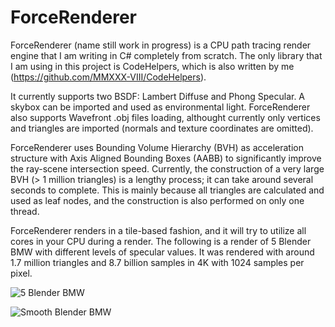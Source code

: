 # ForceRenderer

ForceRenderer (name still work in progress) is a CPU path tracing render engine that I am writing in C# completely from scratch.
The only library that I am using in this project is CodeHelpers, which is also written by me (https://github.com/MMXXX-VIII/CodeHelpers).

It currently supports two BSDF: Lambert Diffuse and Phong Specular. A skybox can be imported and used as environmental light.
ForceRenderer also supports Wavefront .obj files loading, althought currently only vertices and triangles are imported (normals and texture coordinates are omitted).

ForceRenderer uses Bounding Volume Hierarchy (BVH) as acceleration structure with Axis Aligned Bounding Boxes (AABB) to significantly improve the ray-scene intersection speed.
Currently, the construction of a very large BVH (> 1 million triangles) is a lengthy process; it can take around several seconds to complete.
This is mainly because all triangles are calculated and used as leaf nodes, and the construction is also performed on only one thread.

ForceRenderer renders in a tile-based fashion, and it will try to utilize all cores in your CPU during a render.
The following is a render of 5 Blender BMW with different levels of specular values.
It was rendered with around 1.7 million triangles and 8.7 billion samples in 4K with 1024 samples per pixel.

![5 Blender BMW](https://github.com/MMXXX-VIII/ForceRenderer/blob/main/ForceRenderer/Renders/Path%20Tracing/render%20bmw%201k%20sample%201.7m%20tri.png?raw=true)

![Smooth Blender BMW](https://github.com/MMXXX-VIII/ForceRenderer/blob/main/ForceRenderer/Renders/Path%20Tracing/render%20smooth%20bmw%201k%20sp.png?raw=true)
